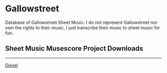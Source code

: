 # Gallowstreet
Database of Gallowstreet Sheet Music. I do not represent Gallowstreet nor own the rights to their music, I just transcribe their music to sheet music for fun.

## Sheet Music Musescore Project Downloads
---
[Diesel](https://github.com/trevortrusty/gallowstreet/raw/master/Diesel.mscz)
